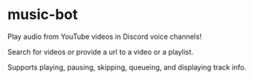 # music-bot
Play audio from YouTube videos in Discord voice channels! 

Search for videos or provide a url to a video or a playlist.

Supports playing, pausing, skipping, queueing, and displaying track info.
